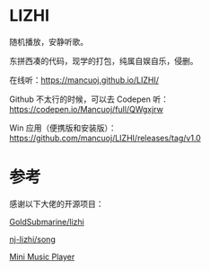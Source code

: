 # LIZHI

随机播放，安静听歌。

东拼西凑的代码，现学的打包，纯属自娱自乐，侵删。

在线听：https://mancuoj.github.io/LIZHI/

Github 不太行的时候，可以去 Codepen 听：https://codepen.io/Mancuoj/full/QWgxjrw

Win 应用（便携版和安装版）：https://github.com/mancuoj/LIZHI/releases/tag/v1.0


# 参考

感谢以下大佬的开源项目：

[GoldSubmarine/lizhi](https://github.com/GoldSubmarine/lizhi)

[nj-lizhi/song](https://github.com/nj-lizhi/song)

[Mini Music Player](https://codepen.io/JavaScriptJunkie/pen/qBWrRyg)
